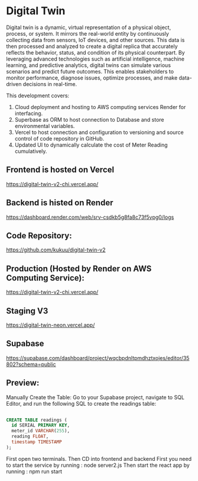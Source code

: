 # Digital Twin

Digital twin is a dynamic, virtual representation of a physical object, process, or system. It mirrors the real-world entity by continuously collecting data from sensors, IoT devices, and other sources. This data is then processed and analyzed to create a digital replica that accurately reflects the behavior, status, and condition of its physical counterpart. By leveraging advanced technologies such as artificial intelligence, machine learning, and predictive analytics, digital twins can simulate various scenarios and predict future outcomes. This enables stakeholders to monitor performance, diagnose issues, optimize processes, and make data-driven decisions in real-time. 

This development covers:

1. Cloud deployment and hosting to AWS computing services Render for  interfacing.
2. Superbase as ORM to host connection to Database and store environmental variables.
3. Vercel to host connection and configuration to  versioning and source control of code repository in GitHub. 
4. Updated UI to dynamically calculate the cost of Meter Reading cumulatively.   


## Frontend is hosted on Vercel

https://digital-twin-v2-chi.vercel.app/

## Backend is histed on Render

https://dashboard.render.com/web/srv-csdkb5g8fa8c73f5vpg0/logs

## Code Repository: 

https://github.com/kukuu/digital-twin-v2

## Production (Hosted by Render on AWS Computing Service): 

https://digital-twin-v2-chi.vercel.app/

## Staging V3
https://digital-twin-neon.vercel.app/

## Supabase

https://supabase.com/dashboard/project/wqcbpdnltpmdhztxojes/editor/35802?schema=public

## Preview: 


Manually Create the Table: Go to your Supabase project, navigate to SQL Editor, and run the following SQL to create the readings table:

```sql
 
CREATE TABLE readings (
  id SERIAL PRIMARY KEY,
  meter_id VARCHAR(255),
  reading FLOAT,
  timestamp TIMESTAMP
);

```




 First open two terminals.
 Then CD into frontend and backend
 First you need to start the service by running : node server2.js
 Then start the react app by running : npm run start
